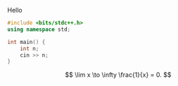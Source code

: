Hello

```cpp
#include <bits/stdc++.h>
using namespace std;

int main() {
    int n;
    cin >> n;
}
```

$$
\lim x \to \infty \frac{1}{x} = 0.
$$
